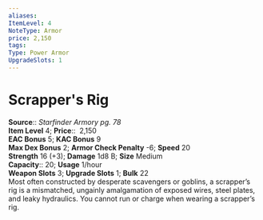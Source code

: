 ```yaml
---
aliases: 
ItemLevel: 4
NoteType: Armor
price: 2,150
tags: 
Type: Power Armor
UpgradeSlots: 1
---
```


# Scrapper's Rig

**Source**:: _Starfinder Armory pg. 78_  
**Item Level** 4;
**Price**::  2,150  
**EAC Bonus** 5; **KAC Bonus** 9  
**Max Dex Bonus** 2; **Armor Check Penalty** -6; **Speed** 20  
**Strength** 16 (+3); **Damage** 1d8 B; **Size** Medium  
**Capacity**:: 20; **Usage** 1/hour  
**Weapon Slots** 3; **Upgrade Slots** 1; **Bulk** 22  
Most often constructed by desperate scavengers or goblins, a scrapper’s rig is a mismatched, ungainly amalgamation of exposed wires, steel plates, and leaky hydraulics. You cannot run or charge when wearing a scrapper’s rig.

